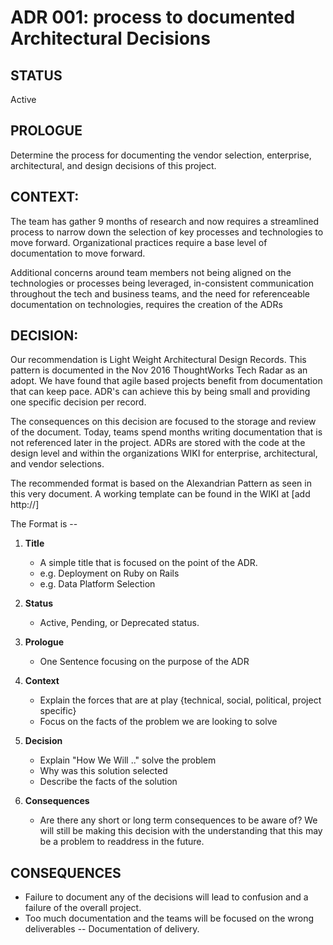 # ADR 001: process to documented Architectural Decisions

## STATUS
Active

## PROLOGUE
Determine the process for documenting the vendor selection, enterprise, architectural, and design decisions of this project.

## CONTEXT:
The team has gather 9 months of research and now requires a streamlined process to narrow down the selection of key processes and technologies to move forward. Organizational practices require a base level of documentation to move forward.

Additional concerns around team members not being aligned on the technologies or processes being leveraged, in-consistent communication throughout the tech and business teams, and the need for referenceable documentation on technologies, requires the creation of the ADRs


## DECISION:
Our recommendation is Light Weight Architectural Design Records. This pattern is documented in the Nov 2016 ThoughtWorks Tech Radar as an adopt. We have found that agile based projects benefit from documentation that can keep pace. ADR's can achieve this by being small and providing one specific decision per record.

The consequences on this decision are focused to the storage and review of the document. Today, teams spend months writing documentation that is not referenced later in the project. ADRs are stored with the code at the design level and within the organizations WIKI for enterprise, architectural, and vendor selections.

The recommended format is based on the Alexandrian Pattern as seen in this very document. A working template can be found in the WIKI at [add http://]

The Format is --
1. **Title**
     - A simple title that is focused on the point of the ADR.
     - e.g. Deployment on Ruby on Rails
     - e.g. Data Platform Selection

2. **Status**
     - Active, Pending, or Deprecated status.

3. **Prologue**
     - One Sentence focusing on the purpose of the ADR

4. **Context**
     - Explain the forces that are at play {technical, social, political, project specific}
     - Focus on the facts of the problem we are looking to solve

5. **Decision**
     - Explain "How We Will .." solve the problem
     - Why was this solution selected
     - Describe the facts of the solution

6. **Consequences**
     - Are there any short or long term consequences to be aware of? We will still be making this decision with the understanding that this may be a problem to readdress in the future.


## CONSEQUENCES
- Failure to document any of the decisions will lead to confusion and a failure of the overall project.
- Too much documentation and the teams will be focused on the wrong deliverables -- Documentation of delivery.
